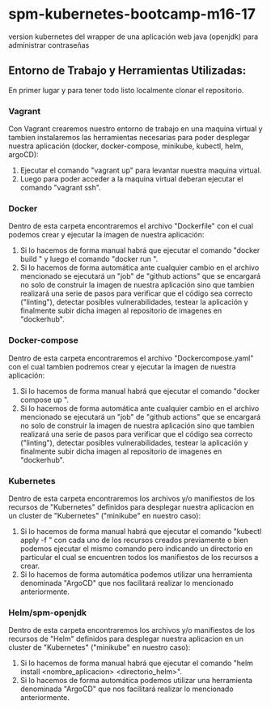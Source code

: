 # spm-kubernetes-bootcamp-m16-17
version kubernetes del wrapper de una aplicación web java (openjdk) para administrar contraseñas

## Entorno de Trabajo y Herramientas Utilizadas:

En primer lugar y para tener todo listo localmente clonar el repositorio.

### Vagrant ###
Con Vagrant crearemos nuestro entorno de trabajo en una maquina virtual y tambien instalaremos las herramientas necesarias para poder
desplegar nuestra aplicación (docker, docker-compose, minikube, kubectl, helm, argoCD):
1. Ejecutar el comando "vagrant up" para levantar nuestra maquina virtual.
2. Luego para poder acceder a la maquina virtual deberan ejecutar el comando "vagrant ssh".

### Docker ###
Dentro de esta carpeta encontraremos el archivo "Dockerfile" con el cual podemos crear y ejecutar la imagen de nuestra aplicación:
1. Si lo hacemos de forma manual habrá que ejecutar el comando "docker build <opciones>" y luego el comando "docker run <opciones>".
2. Si lo hacemos de forma automática ante cualquier cambio en el archivo mencionado se ejecutará un "job" de "github actions"
   que se encargará no solo de construir la imagen de nuestra aplicación sino que tambien realizará una serie de pasos para
   verificar que el código sea correcto ("linting"), detectar posibles vulnerabilidades, testear la aplicación y finalmente
   subir dicha imagen al repositorio de imagenes en "dockerhub".

### Docker-compose ###
Dentro de esta carpeta encontraremos el archivo "Dockercompose.yaml" con el cual tambien podremos crear y ejecutar la imagen de 
nuestra aplicación:
1. Si lo hacemos de forma manual habrá que ejecutar el comando "docker compose up <opciones>".
2. Si lo hacemos de forma automática ante cualquier cambio en el archivo mencionado se ejecutará un "job" de "github actions"
   que se encargará no solo de construir la imagen de nuestra aplicación sino que tambien realizará una serie de pasos para
   verificar que el código sea correcto ("linting"), detectar posibles vulnerabilidades, testear la aplicación y finalmente
   subir dicha imagen al repositorio de imagenes en "dockerhub".

### Kubernetes ###
Dentro de esta carpeta encontraremos los archivos y/o manifiestos de los recursos de "Kubernetes" definidos para desplegar nuestra 
aplicacion en un cluster de "Kubernetes" ("minikube" en nuestro caso):
1. Si lo hacemos de forma manual habrá que ejecutar el comando "kubectl apply -f <manifiesto>" con cada uno de los recursos
   creados previamente o bien podemos ejecutar el mismo comando pero indicando un directorio en particular el cual se encuentren
   todos los manifiestos de los recursos a crear.
2. Si lo hacemos de forma automática podemos utilizar una herramienta denominada "ArgoCD" que nos facilitará realizar lo
   mencionado anteriormente.

### Helm/spm-openjdk ###
Dentro de esta carpeta encontraremos los archivos y/o manifiestos de los recursos de "Helm" definidos para desplegar nuestra 
aplicacion en un cluster de "Kubernetes" ("minikube" en nuestro caso):
1. Si lo hacemos de forma manual habrá que ejecutar el comando "helm install <nombre_aplicacion> <directorio_helm>".
2. Si lo hacemos de forma automática podemos utilizar una herramienta denominada "ArgoCD" que nos facilitará realizar lo
   mencionado anteriormente.
